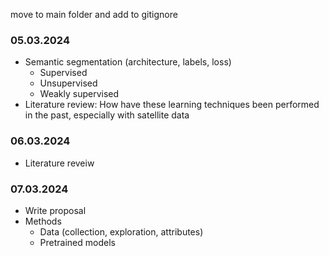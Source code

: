 move to main folder and add to gitignore
### 05.03.2024
- Semantic segmentation (architecture, labels, loss)
    - Supervised
    - Unsupervised
    - Weakly supervised
- Literature review: How have these learning techniques been performed in the past, especially with satellite data

### 06.03.2024
- Literature reveiw

### 07.03.2024
- Write proposal
- Methods
    - Data (collection, exploration, attributes)
    - Pretrained models 